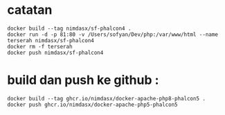 # catatan
````
docker build --tag nimdasx/sf-phalcon4 .   
docker run -d -p 81:80 -v /Users/sofyan/Dev/php:/var/www/html --name terserah nimdasx/sf-phalcon4  
docker rm -f terserah  
docker push nimdasx/sf-phalcon4  
````
# build dan push ke github :
````
docker build --tag ghcr.io/nimdasx/docker-apache-php8-phalcon5 .
docker push ghcr.io/nimdasx/docker-apache-php5-phalcon5
````